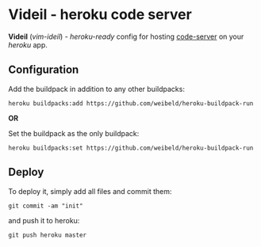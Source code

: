 # Videil - heroku code server
**Videil** (*vim-ideil*) - *heroku-ready* config for hosting [code-server](https://github.com/cdr/code-server) on your *heroku* app.

## Configuration
Add the buildpack in addition to any other buildpacks:

    heroku buildpacks:add https://github.com/weibeld/heroku-buildpack-run
**OR**

Set the buildpack as the only buildpack:

    heroku buildpacks:set https://github.com/weibeld/heroku-buildpack-run

## Deploy
To deploy it, simply add all files and commit them:

    git commit -am "init"
and push it to heroku:

    git push heroku master

